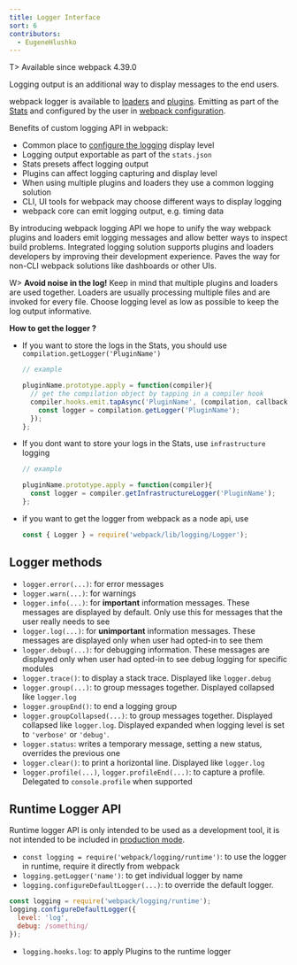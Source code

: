 ```yaml
---
title: Logger Interface
sort: 6
contributors:
  - EugeneHlushko
---
```


T> Available since webpack 4.39.0

Logging output is an additional way to display messages to the end users.

webpack logger is available to [loaders](/loaders/) and [plugins](/api/plugins/#logging). Emitting as part of the [Stats](/api/stats/) and configured by the user in [webpack configuration](/configuration/).

Benefits of custom logging API in webpack:

- Common place to [configure the logging](/configuration/stats/#statslogging) display level
- Logging output exportable as part of the `stats.json`
- Stats presets affect logging output
- Plugins can affect logging capturing and display level
- When using multiple plugins and loaders they use a common logging solution
- CLI, UI tools for webpack may choose different ways to display logging
- webpack core can emit logging output, e.g. timing data

By introducing webpack logging API we hope to unify the way webpack plugins and loaders emit logging messages and allow better ways to inspect build problems. Integrated logging solution supports plugins and loaders developers by improving their development experience. Paves the way for non-CLI webpack solutions like dashboards or other UIs.

W> __Avoid noise in the log!__ Keep in mind that multiple plugins and loaders are used together. Loaders are usually processing multiple files and are invoked for every file. Choose logging level as low as possible to keep the log output informative.

__How to get the logger ?__

- If you want to store the logs in the Stats, you should use `compilation.getLogger('PluginName')`

  ```javascript
  // example

  pluginName.prototype.apply = function(compiler){
    // get the compilation object by tapping in a compiler hook
    compiler.hooks.emit.tapAsync('PluginName', (compilation, callback) => {
      const logger = compilation.getLogger('PluginName');
    });
  };

  ```

- If you dont want to store your logs in the Stats, use `infrastructure` logging

  ```javascript
  // example

  pluginName.prototype.apply = function(compiler){
    const logger = compiler.getInfrastructureLogger('PluginName');
  };
  ```

- if you want to get the logger from webpack as a node api, use

  ```javascript
  const { Logger } = require('webpack/lib/logging/Logger');
  ```

## Logger methods

- `logger.error(...)`: for error messages
- `logger.warn(...)`: for warnings
- `logger.info(...)`: for __important__ information messages. These messages are displayed by default. Only use this for messages that the user really needs to see
- `logger.log(...)`: for __unimportant__ information messages. These messages are displayed only when user had opted-in to see them
- `logger.debug(...)`: for debugging information. These messages are displayed only when user had opted-in to see debug logging for specific modules
- `logger.trace()`: to display a stack trace. Displayed like `logger.debug`
- `logger.group(...)`: to group messages together. Displayed collapsed like `logger.log`
- `logger.groupEnd()`: to end a logging group
- `logger.groupCollapsed(...)`: to group messages together. Displayed collapsed like `logger.log`. Displayed expanded when logging level is set to `'verbose'` or `'debug'`.
- `logger.status`: writes a temporary message, setting a new status, overrides the previous one
- `logger.clear()`: to print a horizontal line. Displayed like `logger.log`
- `logger.profile(...)`, `logger.profileEnd(...)`: to capture a profile. Delegated to `console.profile` when supported

## Runtime Logger API

Runtime logger API is only intended to be used as a development tool, it is not intended to be included in [production mode](/configuration/mode/#mode-production).

- `const logging = require('webpack/logging/runtime')`: to use the logger in runtime, require it directly from webpack
- `logging.getLogger('name')`: to get individual logger by name
- `logging.configureDefaultLogger(...)`: to override the default logger.

```javascript
const logging = require('webpack/logging/runtime');
logging.configureDefaultLogger({
  level: 'log',
  debug: /something/
});
```

- `logging.hooks.log`: to apply Plugins to the runtime logger
